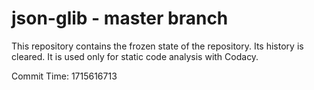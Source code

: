 # json-glib - master branch

This repository contains the frozen state of the repository.
Its history is cleared. It is used only for static code
analysis with Codacy.

Commit Time: 1715616713